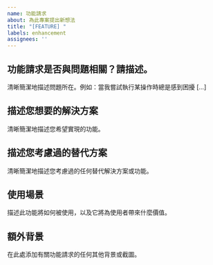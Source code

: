 ```yaml
---
name: 功能請求
about: 為此專案提出新想法
title: "[FEATURE] "
labels: enhancement
assignees: ''
---
```


## 功能請求是否與問題相關？請描述。
清晰簡潔地描述問題所在。例如：當我嘗試執行某操作時總是感到困擾 [...]

## 描述您想要的解決方案
清晰簡潔地描述您希望實現的功能。

## 描述您考慮過的替代方案
清晰簡潔地描述您考慮過的任何替代解決方案或功能。

## 使用場景
描述此功能將如何被使用，以及它將為使用者帶來什麼價值。

## 額外背景
在此處添加有關功能請求的任何其他背景或截圖。 